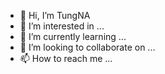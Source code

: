 - 👋 Hi, I’m TungNA
- 👀 I’m interested in ...
- 🌱 I’m currently learning ...
- 💞️ I’m looking to collaborate on ...
- 📫 How to reach me ...

<!---
TungPuck/TungPuck is a ✨ special ✨ repository because its `README.md` (this file) appears on your GitHub profile.
You can click the Preview link to take a look at your changes.
--->
